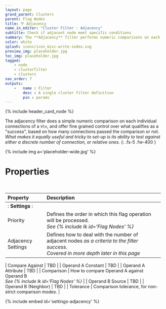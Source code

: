 ```yaml
---
layout: page
grand_parent: Clusters
parent: Flag Nodes
title: 🝖 Adjacency
name_in_editor: "Cluster Filter : Adjacency"
subtitle: Check if adjacent node meet specific conditions
summary: The **Adjacency** filter performs numeric comparisons on each connection of a Vtx, allowing precise control over success criteria based on the number of passed comparisons, offering the flexibility to test either discrete or relative connections.
color: white
splash: icons/icon_misc-write-index.svg
preview_img: placeholder.jpg
toc_img: placeholder.jpg
tagged: 
    - node
    - clusterfilter
    - clusters
nav_order: 7
outputs:
    -   name : Filter
        desc : A single cluster filter definition
        pin : params
---
```


{% include header_card_node %}

The adjacency filter does a simple numeric comparison on each individual connections of a `Vtx`, and offer fine grained control over what qualifies as a "success", based on how many connections passed the comparison or not. *What makes it equally useful and tricky to set-up is its ability to test against either a discrete number of connection, or relative ones.*
{: .fs-5 .fw-400 } 

{% include img a='placeholder-wide.jpg' %}

# Properties
<br>

| Property       | Description          |
|:-------------|:------------------|
|: **Settings** :|
| Priority           | Defines the order in which this flag operation will be processed.<br>*See {% include lk id='Flag Nodes' %}* |
| Adjacency Settings          | Defines how to deal with the number of adjacent nodes *as a criteria to the filter success*.<br>*Covered in more depth later in this page* |

| Compare Against           | TBD |
| Operand A Constant           | TBD |
| Operand A Attribute           | TBD |
| Comparison           | How to compare Operand A against Operand B<br>*See {% include lk id='Flag Nodes' %}* |
| Operand B Source           | TBD |
| Operand B (Neighbor)           | TBD |
| Tolerance           | Comparison tolerance, for non-strict comparison modes. |


{% include embed id='settings-adjacency' %}
